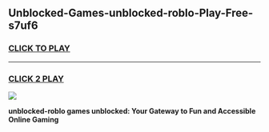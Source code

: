 
## Unblocked-Games-unblocked-roblo-Play-Free-s7uf6
<h3>
<a href="https://premium76.site?title=unblocked-roblo&ref=10A">CLICK TO PLAY</a></h3>
<hr>

<h3>
<a href="https://premium76.site?title=unblocked-roblo&ref=10A">CLICK 2 PLAY</a>
  
</h3>

<a href="https://premium76.site?title=unblocked-roblo&ref=10A"><img src="https://clearcache.store/games.png"></a>


**unblocked-roblo games unblocked: Your Gateway to Fun and Accessible Online Gaming**
